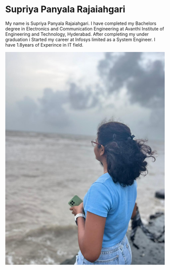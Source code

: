 # Supriya Panyala Rajaiahgari
My name is Supriya Panyala Rajaiahgari. I have completed my Bachelors degree in Electronics and Communication Engineering at Avanthi Institute of Engineering and Technology, Hyderabad. After completing my under graduation i Started my career at Infosys limited as a System Engineer. I have 1.8years of Experince in IT field.

![myimage](Myphoto.jpg)

